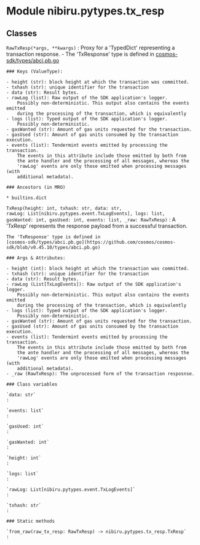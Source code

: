 Module nibiru.pytypes.tx_resp
=============================

Classes
-------

`RawTxResp(*args, **kwargs)`
:   Proxy for a 'TypedDict' representing a transaction response.
    - The 'TxResponse' type is defined in
    [cosmos-sdk/types/abci.pb.go](https://github.com/cosmos/cosmos-sdk/blob/v0.45.10/types/abci.pb.go)

    ### Keys (ValueType):

    - height (str): block height at which the transaction was committed.
    - txhash (str): unique identifier for the transaction
    - data (str): Result bytes.
    - rawLog (list): Raw output of the SDK application's logger.
        Possibly non-deterministic. This output also contains the events emitted
        during the processing of the transaction, which is equivalently
    - logs (list): Typed output of the SDK application's logger.
        Possibly non-deterministic.
    - gasWanted (str): Amount of gas units requested for the transaction.
    - gasUsed (str): Amount of gas units consumed by the transaction execution.
    - events (list): Tendermint events emitted by processing the transaction.
        The events in this attribute include those emitted by both from
        the ante handler and the processing of all messages, whereas the
        'rawLog' events are only those emitted when processing messages (with
        additional metadata).

    ### Ancestors (in MRO)

    * builtins.dict

`TxResp(height: int, txhash: str, data: str, rawLog: List[nibiru.pytypes.event.TxLogEvents], logs: list, gasWanted: int, gasUsed: int, events: list, _raw: RawTxResp)`
:   A 'TxResp' represents the response payload from a successful transaction.

    The 'TxResponse' type is defined in
    [cosmos-sdk/types/abci.pb.go](https://github.com/cosmos/cosmos-sdk/blob/v0.45.10/types/abci.pb.go)

    ### Args & Attributes:

    - height (int): block height at which the transaction was committed.
    - txhash (str): unique identifier for the transaction
    - data (str): Result bytes.
    - rawLog (List[TxLogEvents]): Raw output of the SDK application's logger.
        Possibly non-deterministic. This output also contains the events emitted
        during the processing of the transaction, which is equivalently
    - logs (list): Typed output of the SDK application's logger.
        Possibly non-deterministic.
    - gasWanted (str): Amount of gas units requested for the transaction.
    - gasUsed (str): Amount of gas units consumed by the transaction execution.
    - events (list): Tendermint events emitted by processing the transaction.
        The events in this attribute include those emitted by both from
        the ante handler and the processing of all messages, whereas the
        'rawLog' events are only those emitted when processing messages (with
        additional metadata).
    - _raw (RawTxResp): The unprocessed form of the transaction resposnse.

    ### Class variables

    `data: str`
    :

    `events: list`
    :

    `gasUsed: int`
    :

    `gasWanted: int`
    :

    `height: int`
    :

    `logs: list`
    :

    `rawLog: List[nibiru.pytypes.event.TxLogEvents]`
    :

    `txhash: str`
    :

    ### Static methods

    `from_raw(raw_tx_resp: RawTxResp) ‑> nibiru.pytypes.tx_resp.TxResp`
    :
